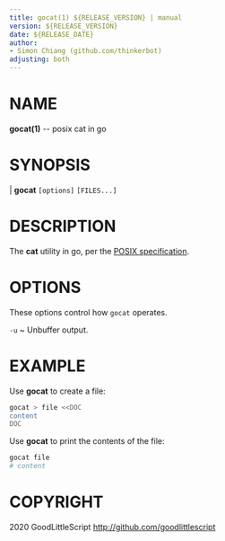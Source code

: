 ```yaml
---
title: gocat(1) ${RELEASE_VERSION} | manual
version: ${RELEASE_VERSION}
date: ${RELEASE_DATE}
author:
- Simon Chiang (github.com/thinkerbot)
adjusting: both
---
```

NAME
====

**gocat(1)** -- posix cat in go

SYNOPSIS
========

| **gocat** `[options]` `[FILES...]`

DESCRIPTION
===========

The **cat** utility in go, per the [POSIX specification](http://pubs.opengroup.org/onlinepubs/000095399/utilities/cat.html).

OPTIONS
=======

These options control how `gocat` operates.

`-u`
  ~ Unbuffer output.

EXAMPLE
========

Use **gocat** to create a file:

```sh
gocat > file <<DOC
content
DOC
```

Use **gocat** to print the contents of the file:

```sh
gocat file
# content
```

COPYRIGHT
=========

2020 GoodLittleScript http://github.com/goodlittlescript
